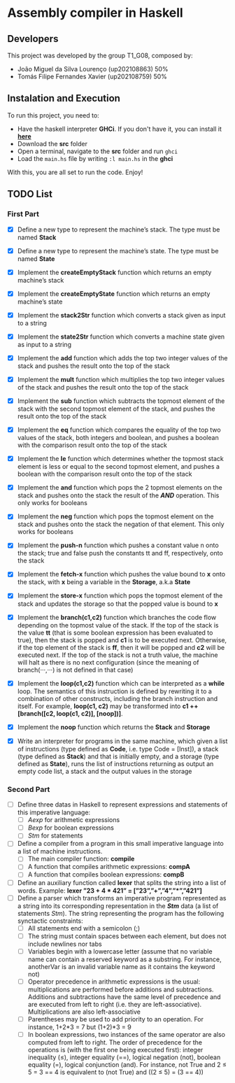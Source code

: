 # Assembly compiler in Haskell


## Developers

This project was developed by the group T1_G08, composed by:

- João Miguel da Silva Lourenço (up202108863) 50%
- Tomás Filipe Fernandes Xavier (up202108759) 50%

## Instalation and Execution

To run this project, you need to:

  - Have the haskell interpreter **GHCi**. If you don't have it, you can install it [**here**](https://www.haskell.org/ghcup/)
  - Download the **src** folder
  - Open a terminal, navigate to the **src** folder and run `ghci`
  - Load the `main.hs` file by writing `:l main.hs` in the **ghci**

With this, you are all set to run the code. Enjoy!

## TODO List

### First Part

- [x] Define a new type to represent the machine’s stack. The type must be named **Stack**
- [x] Define a new type to represent the machine’s state. The type must be named **State**
- [x] Implement the **createEmptyStack** function which returns an empty machine’s stack
- [x] Implement the **createEmptyState** function which returns an empty machine’s state
- [x] Implement the **stack2Str** function which converts a stack given as input to a string
- [x] Implement the **state2Str** function which converts a machine state given as input to a string
- [x] Implement the **add** function which adds the top two integer values of the stack and pushes the result onto the top of the stack
- [x] Implement the **mult** function which multiplies the top two integer values of the stack and pushes the result onto the top of the stack
- [x] Implement the **sub** function which subtracts the topmost element of the stack with the second topmost element of the stack, and pushes the result onto the top of the stack
- [x] Implement the **eq** function which compares the equality of the top two values of the stack, both integers and boolean, and pushes a boolean with the comparison result onto the top of the stack
- [x] Implement the **le** function which determines whether the topmost stack element is less or equal to the second topmost element, and pushes a boolean with the comparison result onto the top of the stack
- [x] Implement the **and** function which pops the 2 topmost elements on the stack and pushes onto the stack the result of the ***AND*** operation. This only works for booleans
- [x] Implement the **neg** function which pops the topmost element on the stack and pushes onto the stack the negation of that element. This only works for booleans
- [x] Implement the **push-n** function which pushes a constant value n onto the stack; true and false push the constants tt and ff, respectively, onto the stack
- [x] Implement the **fetch-x** function which pushes the value bound to **x** onto the stack, with **x** being a variable in the **Storage**, a.k.a **State**
- [x] Implement the **store-x** function which pops the topmost element of the stack and updates the storage so that the popped value is bound to **x**
- [x] Implement the **branch(c1,c2)** function which branches the code flow depending on the topmost value of the stack. If the top of the stack is the value **tt** (that is some boolean expression has been evaluated to true), then the stack is popped and **c1** is to be executed next. Otherwise, if the top element of the stack is **ff**, then it will be popped and **c2** will be executed next. If the top of the stack is not a truth value, the machine will halt as there is no next configuration (since the meaning of branch(···,···) is not defined in that case)
- [x] Implement the **loop(c1,c2)** function which can be interpreted as a **while** loop. The semantics of this instruction is defined by rewriting it to a combination of other constructs, including the branch instruction and itself. For example, **loop(c1, c2)** may be transformed into **c1 ++ [branch([c2, loop(c1, c2)], [noop])]**.
- [x] Implement the **noop** function which returns the **Stack** and **Storage**
- [x] Write an interpreter for programs in the same machine, which given a list of instructions (type defined as **Code**, i.e. type Code = [Inst]), a stack (type defined as **Stack**) and that is initially empty, and a storage (type defined as **State**), runs the list of instructions returning as output an empty code list, a stack and the output values in the storage


### Second Part

- [ ] Define three datas in Haskell to represent expressions and statements of this imperative language:
  - [ ] *Aexp* for arithmetic expressions
  - [ ] *Bexp* for boolean expressions
  - [ ] *Stm* for statements
- [ ] Define a compiler from a program in this small imperative language into a list of machine instructions. 
  - [ ] The main compiler function: **compile**
  - [ ] A function that compiles arithmetic expressions: **compA**
  - [ ] A function that compiles boolean expressions: **compB**
- [ ] Define an auxiliary function called **lexer** that splits the string into a list of words. Example: **lexer ”23 + 4 * 421” = [”23”,”+”,”4”,”*”,”421”]**
- [ ] Define a parser which transforms an imperative program represented as a string into its corresponding representation in the ***Stm*** data (a list of statements *Stm*). The string representing the program has the following synctactic constraints:
  - [ ] All statements end with a semicolon (;)
  - [ ] The string must contain spaces between each element, but does not include newlines nor tabs
  - [ ] Variables begin with a lowercase letter (assume that no variable name can contain a reserved keyword as a substring. For instance, anotherVar is an invalid variable name as it contains the keyword not)
  - [ ] Operator precedence in arithmetic expressions is the usual: multiplications are performed before additions and subtractions. Additions and subtractions have the same level of precedence and are executed from left to right (i.e. they are left-associative). Multiplications are also left-associative
  - [ ] Parentheses may be used to add priority to an operation. For instance, 1+2*3 = 7 but (1+2)*3 = 9
  - [ ] In boolean expressions, two instances of the same operator are also computed from left to right. The order of precedence for the operations is (with the first one being executed first): integer inequality (≤), integer equality (==), logical negation (not), boolean equality (=), logical conjunction (and). For instance, not True and 2 ≤ 5 = 3 == 4 is equivalent to (not True) and ((2 ≤ 5) = (3 == 4))
